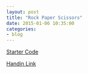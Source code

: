 ```yaml
---
layout: post
title: "Rock Paper Scissors"
date: 2015-01-06 10:35:00
categories:
- blog
---
```


[Starter Code](https://snap.berkeley.edu/snapsource/snap.html#present:Username=bjcohen&ProjectName=RPS)

[Handin Link](http://goo.gl/forms/Wzv5YUQYTw)
